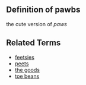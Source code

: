 ## Definition of pawbs

the cute version of *paws*

## Related Terms

- [feetsies](./feetsies)
- [peets](./peets)
- [the goods](./the%20goods)
- [toe beans](./toe%20beans)
